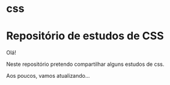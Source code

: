 # css
<h1>Repositório de estudos de CSS</h1>

Olá!

Neste repositório pretendo compartilhar alguns estudos de css.

Aos poucos, vamos atualizando...